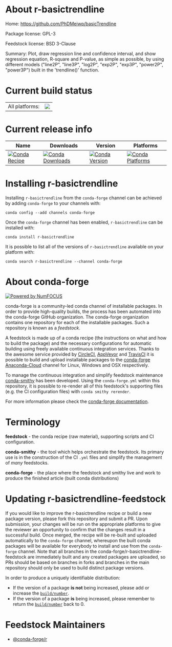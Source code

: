 About r-basictrendline
======================

Home: https://github.com/PhDMeiwp/basicTrendline

Package license: GPL-3

Feedstock license: BSD 3-Clause

Summary: Plot, draw regression line and confidence interval, and show regression equation, R-square and P-value,  as simple as possible, by using different models ("line2P", "line3P", "log2P", "exp2P", "exp3P", "power2P", "power3P") built in the 'trendline()' function.



Current build status
====================


<table><tr><td>All platforms:</td>
    <td>
      <a href="https://dev.azure.com/conda-forge/feedstock-builds/_build/latest?definitionId=8333&branchName=master">
        <img src="https://dev.azure.com/conda-forge/feedstock-builds/_apis/build/status/r-basictrendline-feedstock?branchName=master">
      </a>
    </td>
  </tr>
</table>

Current release info
====================

| Name | Downloads | Version | Platforms |
| --- | --- | --- | --- |
| [![Conda Recipe](https://img.shields.io/badge/recipe-r--basictrendline-green.svg)](https://anaconda.org/conda-forge/r-basictrendline) | [![Conda Downloads](https://img.shields.io/conda/dn/conda-forge/r-basictrendline.svg)](https://anaconda.org/conda-forge/r-basictrendline) | [![Conda Version](https://img.shields.io/conda/vn/conda-forge/r-basictrendline.svg)](https://anaconda.org/conda-forge/r-basictrendline) | [![Conda Platforms](https://img.shields.io/conda/pn/conda-forge/r-basictrendline.svg)](https://anaconda.org/conda-forge/r-basictrendline) |

Installing r-basictrendline
===========================

Installing `r-basictrendline` from the `conda-forge` channel can be achieved by adding `conda-forge` to your channels with:

```
conda config --add channels conda-forge
```

Once the `conda-forge` channel has been enabled, `r-basictrendline` can be installed with:

```
conda install r-basictrendline
```

It is possible to list all of the versions of `r-basictrendline` available on your platform with:

```
conda search r-basictrendline --channel conda-forge
```


About conda-forge
=================

[![Powered by NumFOCUS](https://img.shields.io/badge/powered%20by-NumFOCUS-orange.svg?style=flat&colorA=E1523D&colorB=007D8A)](http://numfocus.org)

conda-forge is a community-led conda channel of installable packages.
In order to provide high-quality builds, the process has been automated into the
conda-forge GitHub organization. The conda-forge organization contains one repository
for each of the installable packages. Such a repository is known as a *feedstock*.

A feedstock is made up of a conda recipe (the instructions on what and how to build
the package) and the necessary configurations for automatic building using freely
available continuous integration services. Thanks to the awesome service provided by
[CircleCI](https://circleci.com/), [AppVeyor](https://www.appveyor.com/)
and [TravisCI](https://travis-ci.org/) it is possible to build and upload installable
packages to the [conda-forge](https://anaconda.org/conda-forge)
[Anaconda-Cloud](https://anaconda.org/) channel for Linux, Windows and OSX respectively.

To manage the continuous integration and simplify feedstock maintenance
[conda-smithy](https://github.com/conda-forge/conda-smithy) has been developed.
Using the ``conda-forge.yml`` within this repository, it is possible to re-render all of
this feedstock's supporting files (e.g. the CI configuration files) with ``conda smithy rerender``.

For more information please check the [conda-forge documentation](https://conda-forge.org/docs/).

Terminology
===========

**feedstock** - the conda recipe (raw material), supporting scripts and CI configuration.

**conda-smithy** - the tool which helps orchestrate the feedstock.
                   Its primary use is in the construction of the CI ``.yml`` files
                   and simplify the management of *many* feedstocks.

**conda-forge** - the place where the feedstock and smithy live and work to
                  produce the finished article (built conda distributions)


Updating r-basictrendline-feedstock
===================================

If you would like to improve the r-basictrendline recipe or build a new
package version, please fork this repository and submit a PR. Upon submission,
your changes will be run on the appropriate platforms to give the reviewer an
opportunity to confirm that the changes result in a successful build. Once
merged, the recipe will be re-built and uploaded automatically to the
`conda-forge` channel, whereupon the built conda packages will be available for
everybody to install and use from the `conda-forge` channel.
Note that all branches in the conda-forge/r-basictrendline-feedstock are
immediately built and any created packages are uploaded, so PRs should be based
on branches in forks and branches in the main repository should only be used to
build distinct package versions.

In order to produce a uniquely identifiable distribution:
 * If the version of a package **is not** being increased, please add or increase
   the [``build/number``](https://conda.io/docs/user-guide/tasks/build-packages/define-metadata.html#build-number-and-string).
 * If the version of a package **is** being increased, please remember to return
   the [``build/number``](https://conda.io/docs/user-guide/tasks/build-packages/define-metadata.html#build-number-and-string)
   back to 0.

Feedstock Maintainers
=====================

* [@conda-forge/r](https://github.com/conda-forge/r/)

